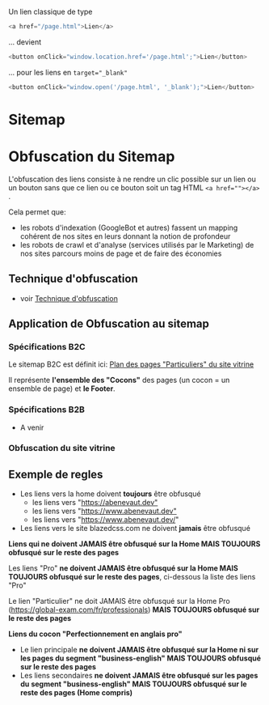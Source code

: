 Un lien classique de type

```javascript
<a href="/page.html">Lien</a>
```

... devient

```javascript
<button onClick="window.location.href='/page.html';">Lien</button>
```

... pour les liens en `target="_blank"`

```javascript
<button onClick="window.open('/page.html', '_blank');">Lien</button>
```


##

# Sitemap

# **Obfuscation du Sitemap**

L'obfuscation des liens consiste à ne rendre un clic possible sur un lien ou un bouton sans que ce lien ou ce bouton soit un tag HTML `<a href=""></a>` .

Cela permet que:

-   les robots d'indexation (GoogleBot et autres) fassent un mapping cohérent de nos sites en leurs donnant la notion de profondeur
-   les robots de crawl et d'analyse (services utilisés par le Marketing) de nos sites parcours moins de page et de faire des économies

## Technique d'obfuscation

-   voir [Technique d'obfuscation](/Tech%20&%20Market/Tech%20&%20Market/Sitemap/Technique%20d'obfuscation.md)

## Application de **Obfuscation** au sitemap

### Spécifications B2C

Le sitemap B2C est définit ici: [Plan des pages "Particuliers" du site vitrine](https://www.mindmeister.com/fr/1780666920?t=36pqBBkRJq)

Il représente **l'ensemble des "Cocons"** des pages (un cocon = un ensemble de page) et **le Footer**.

### Spécifications B2B

-   A venir

### **Obfuscation du s**ite vitrine



## Exemple de regles

-   Les liens vers la home doivent **toujours** être obfusqué
    -   les liens vers "<https://abenevaut.dev">
    -   les liens vers "<https://www.abenevaut.dev">
    -   les liens vers "<https://www.abenevaut.dev/><LANG>"
-   Les liens vers le site blazedcss.com ne doivent **jamais** être obfusqué

**Liens qui ne doivent JAMAIS être obfusqué sur la Home MAIS TOUJOURS obfusqué sur le reste des pages**

Les liens "Pro" **ne doivent JAMAIS être obfusqué sur la Home MAIS TOUJOURS obfusqué sur le reste des pages**, ci-dessous la liste des liens "Pro"

Le lien "Particulier" ne doit JAMAIS être obfusqué sur la Home Pro (<https://global-exam.com/fr/professionals>) **MAIS TOUJOURS obfusqué sur le reste des pages**


**Liens du cocon "Perfectionnement en anglais pro"**

-   Le lien principale **ne doivent JAMAIS être obfusqué sur la Home ni sur les pages du segment "business-english" MAIS TOUJOURS obfusqué sur le reste des pages**
-   Les liens secondaires **ne doivent JAMAIS être obfusqué sur les pages du segment "business-english" MAIS TOUJOURS obfusqué sur le reste des pages (Home compris)**

